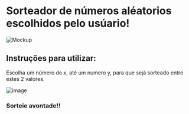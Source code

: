 
<h1> Sorteador de números aléatorios escolhidos pelo usúario! </h1>


![Mockup](https://github.com/Lugabe/Dev-sorteio/assets/119985795/8a0164da-c891-42a9-8264-2e567c52c454)


<h2> Instruções para utilizar: </h2>

<p> Escolha um número de x, até um numero y, para que sejá sorteado entre estes 2 valores. </p>

![image](https://github.com/Lugabe/Dev-sorteio/assets/119985795/d178661c-730e-4e01-b13c-a6b4e2b7cfb5)


<h3> Sorteie avontade!! </h3>

